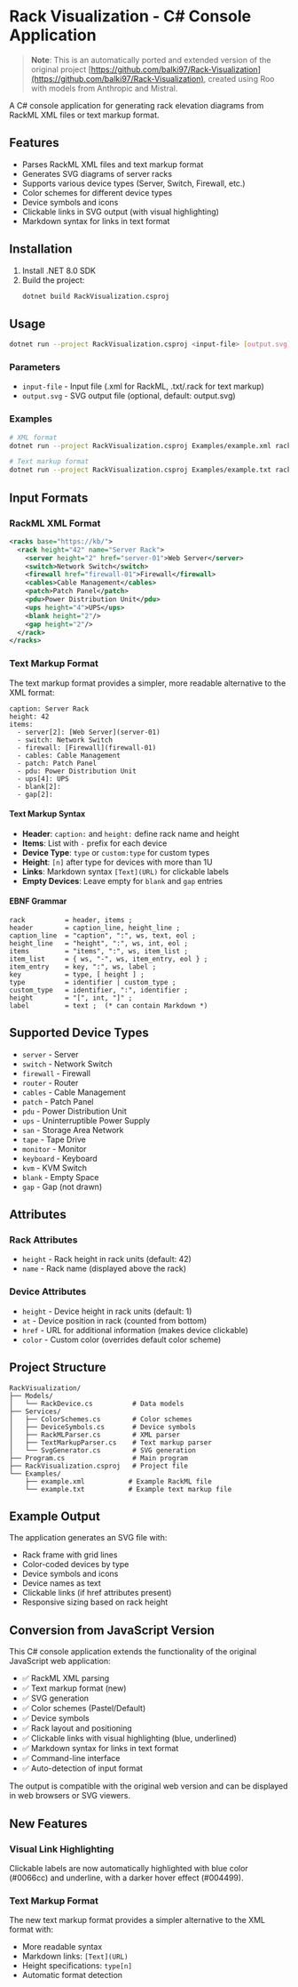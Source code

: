 # Rack Visualization - C# Console Application

> **Note**: This is an automatically ported and extended version of the original project [https://github.com/balki97/Rack-Visualization](https://github.com/balki97/Rack-Visualization), created using Roo with models from Anthropic and Mistral.

A C# console application for generating rack elevation diagrams from RackML XML files or text markup format.

## Features

- Parses RackML XML files and text markup format
- Generates SVG diagrams of server racks
- Supports various device types (Server, Switch, Firewall, etc.)
- Color schemes for different device types
- Device symbols and icons
- Clickable links in SVG output (with visual highlighting)
- Markdown syntax for links in text format

## Installation

1. Install .NET 8.0 SDK
2. Build the project:
   ```bash
   dotnet build RackVisualization.csproj
   ```

## Usage

```bash
dotnet run --project RackVisualization.csproj <input-file> [output.svg]
```

### Parameters

- `input-file` - Input file (.xml for RackML, .txt/.rack for text markup)
- `output.svg` - SVG output file (optional, default: output.svg)

### Examples

```bash
# XML format
dotnet run --project RackVisualization.csproj Examples/example.xml rack-diagram.svg

# Text markup format
dotnet run --project RackVisualization.csproj Examples/example.txt rack-diagram.svg
```

## Input Formats

### RackML XML Format

```xml
<racks base="https://kb/">
  <rack height="42" name="Server Rack">
    <server height="2" href="server-01">Web Server</server>
    <switch>Network Switch</switch>
    <firewall href="firewall-01">Firewall</firewall>
    <cables>Cable Management</cables>
    <patch>Patch Panel</patch>
    <pdu>Power Distribution Unit</pdu>
    <ups height="4">UPS</ups>
    <blank height="2"/>
    <gap height="2"/>
  </rack>
</racks>
```

### Text Markup Format

The text markup format provides a simpler, more readable alternative to the XML format:

```
caption: Server Rack
height: 42
items:
  - server[2]: [Web Server](server-01)
  - switch: Network Switch
  - firewall: [Firewall](firewall-01)
  - cables: Cable Management
  - patch: Patch Panel
  - pdu: Power Distribution Unit
  - ups[4]: UPS
  - blank[2]: 
  - gap[2]: 
```

#### Text Markup Syntax

- **Header**: `caption:` and `height:` define rack name and height
- **Items**: List with `-` prefix for each device
- **Device Type**: `type` or `custom:type` for custom types
- **Height**: `[n]` after type for devices with more than 1U
- **Links**: Markdown syntax `[Text](URL)` for clickable labels
- **Empty Devices**: Leave empty for `blank` and `gap` entries

#### EBNF Grammar

```ebnf
rack          = header, items ;
header        = caption_line, height_line ;
caption_line  = "caption", ":", ws, text, eol ;
height_line   = "height", ":", ws, int, eol ;
items         = "items", ":", ws, item_list ;
item_list     = { ws, "-", ws, item_entry, eol } ;
item_entry    = key, ":", ws, label ;
key           = type, [ height ] ;
type          = identifier | custom_type ;
custom_type   = identifier, ":", identifier ;
height        = "[", int, "]" ;
label         = text ;  (* can contain Markdown *)
```

## Supported Device Types

- `server` - Server
- `switch` - Network Switch
- `firewall` - Firewall
- `router` - Router
- `cables` - Cable Management
- `patch` - Patch Panel
- `pdu` - Power Distribution Unit
- `ups` - Uninterruptible Power Supply
- `san` - Storage Area Network
- `tape` - Tape Drive
- `monitor` - Monitor
- `keyboard` - Keyboard
- `kvm` - KVM Switch
- `blank` - Empty Space
- `gap` - Gap (not drawn)

## Attributes

### Rack Attributes
- `height` - Rack height in rack units (default: 42)
- `name` - Rack name (displayed above the rack)

### Device Attributes
- `height` - Device height in rack units (default: 1)
- `at` - Device position in rack (counted from bottom)
- `href` - URL for additional information (makes device clickable)
- `color` - Custom color (overrides default color scheme)

## Project Structure

```
RackVisualization/
├── Models/
│   └── RackDevice.cs          # Data models
├── Services/
│   ├── ColorSchemes.cs        # Color schemes
│   ├── DeviceSymbols.cs       # Device symbols
│   ├── RackMLParser.cs        # XML parser
│   ├── TextMarkupParser.cs    # Text markup parser
│   └── SvgGenerator.cs        # SVG generation
├── Program.cs                 # Main program
├── RackVisualization.csproj   # Project file
└── Examples/
    ├── example.xml           # Example RackML file
    └── example.txt           # Example text markup file
```

## Example Output

The application generates an SVG file with:
- Rack frame with grid lines
- Color-coded devices by type
- Device symbols and icons
- Device names as text
- Clickable links (if href attributes present)
- Responsive sizing based on rack height

## Conversion from JavaScript Version

This C# console application extends the functionality of the original JavaScript web application:

- ✅ RackML XML parsing
- ✅ Text markup format (new)
- ✅ SVG generation
- ✅ Color schemes (Pastel/Default)
- ✅ Device symbols
- ✅ Rack layout and positioning
- ✅ Clickable links with visual highlighting (blue, underlined)
- ✅ Markdown syntax for links in text format
- ✅ Command-line interface
- ✅ Auto-detection of input format

The output is compatible with the original web version and can be displayed in web browsers or SVG viewers.

## New Features

### Visual Link Highlighting
Clickable labels are now automatically highlighted with blue color (#0066cc) and underline, with a darker hover effect (#004499).

### Text Markup Format
The new text markup format provides a simpler alternative to the XML format with:
- More readable syntax
- Markdown links: `[Text](URL)`
- Height specifications: `type[n]`
- Automatic format detection
